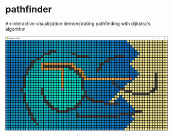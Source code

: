 # pathfinder
An interactive visualization demonstrating pathfinding with dijkstra's algorithm

![sample](sample.PNG)